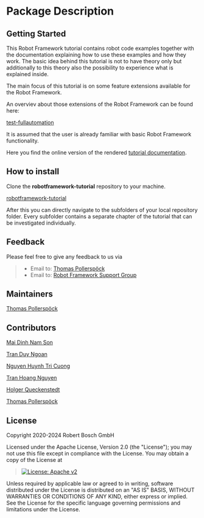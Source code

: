 # Package Description

## Getting Started

This Robot Framework tutorial contains robot code examples together with
the documentation explaining how to use these examples and how they
work. The basic idea behind this tutorial is not to have theory only but
additionally to this theory also the possibility to experience what is
explained inside.

The main focus of this tutorial is on some feature extensions available
for the Robot Framework.

An overviev about those extensions of the Robot Framework can be found
here:

[test-fullautomation](https://github.com/test-fullautomation)

It is assumed that the user is already familiar with basic Robot
Framework functionality.

Here you find the online version of the rendered [tutorial
documentation](https://htmlpreview.github.io/?https://github.com/test-fullautomation/robotframework-tutorial/blob/develop/robot_framework_tutorial.html).

## How to install

Clone the **robotframework-tutorial** repository to your machine.

[robotframework-tutorial](https://github.com/test-fullautomation/robotframework-tutorial)

After this you can directly navigate to the subfolders of your local
repository folder. Every subfolder contains a separate chapter of the
tutorial that can be investigated individually.

## Feedback

Please feel free to give any feedback to us via

> -   Email to: [Thomas
>     Pollerspöck](mailto:Thomas.Pollerspoeck@de.bosch.com)
> -   Email to: [Robot Framework Support
>     Group](mailto:RobotFrameworkSupportGroup@bcn.bosch.com)

## Maintainers

[Thomas Pollerspöck](mailto:Thomas.Pollerspoeck@de.bosch.com)

## Contributors

[Mai Dinh Nam Son](mailto:Son.MaiDinhNam@vn.bosch.com)

[Tran Duy Ngoan](mailto:Ngoan.TranDuy@vn.bosch.com)

[Nguyen Huynh Tri Cuong](mailto:Cuong.NguyenHuynhTri@vn.bosch.com)

[Tran Hoang Nguyen](mailto:Nguyen.TranHoang@vn.bosch.com)

[Holger Queckenstedt](mailto:Holger.Queckenstedt@de.bosch.com)

[Thomas Pollerspöck](mailto:Thomas.Pollerspoeck@de.bosch.com)

## License

Copyright 2020-2024 Robert Bosch GmbH

Licensed under the Apache License, Version 2.0 (the \"License\"); you
may not use this file except in compliance with the License. You may
obtain a copy of the License at

> [![License: Apache
> v2](https://img.shields.io/pypi/l/robotframework.svg)](http://www.apache.org/licenses/LICENSE-2.0.html)

Unless required by applicable law or agreed to in writing, software
distributed under the License is distributed on an \"AS IS\" BASIS,
WITHOUT WARRANTIES OR CONDITIONS OF ANY KIND, either express or implied.
See the License for the specific language governing permissions and
limitations under the License.

